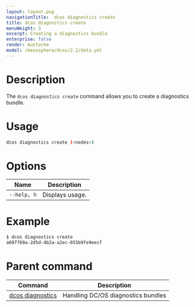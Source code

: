 ```yaml
---
layout: layout.pug
navigationTitle:  dcos diagnostics create
title: dcos diagnostics create
menuWeight: 3
excerpt: Creating a diagnostics bundle
enterprise: false
render: mustache
model: /mesosphere/dcos/2.2/data.yml
---
```


# Description
The `dcos diagnostics create` command allows you to create a diagnostics bundle.

# Usage

```bash
dcos diagnostics create (<nodes>)
```

# Options

| Name |  Description |
|---------|-------------|
| `--help, h`   |   Displays usage. |

# Example

```bash
$ dcos diagnostics create
a697769a-2d5d-4b2a-a2ec-055b9fe9eecf
```

# Parent command

| Command | Description |
|---------|-------------|
| [dcos diagnostics](/mesosphere/dcos/2.2/cli/command-reference/dcos-diagnostics/) | Handling DC/OS diagnostics bundles |

